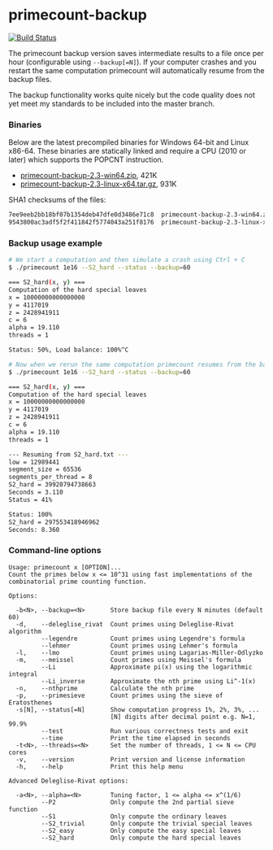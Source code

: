 primecount-backup
=================
[![Build Status](https://travis-ci.org/kimwalisch/primecount.svg)](https://travis-ci.org/kimwalisch/primecount)

The primecount backup version saves intermediate results to a file once
per hour (configurable using ```--backup[=N]```). If your computer crashes
and you restart the same computation primecount will automatically resume
from the backup files.

The backup functionality works quite nicely but the code quality does not
yet meet my standards to be included into the master branch.

### Binaries
Below are the latest precompiled binaries for Windows 64-bit and Linux x86-64.
These binaries are statically linked and require a CPU (2010 or later) which
supports the POPCNT instruction.

* <a href="http://dl.bintray.com/kimwalisch/primecount/primecount-backup-2.3-win64.zip">primecount-backup-2.3-win64.zip</a>, 421K
* <a href="http://dl.bintray.com/kimwalisch/primecount/primecount-backup-2.3-linux-x64.tar.gz">primecount-backup-2.3-linux-x64.tar.gz</a>, 931K

SHA1 checksums of the files:
```sh
7ee9eeb2bb18bf07b1354deb47dfe0d3486e71c8  primecount-backup-2.3-win64.zip
9543800ac3adf5f2f411842f5774043a251f8176  primecount-backup-2.3-linux-x64.tar.gz
```

### Backup usage example
```sh
# We start a computation and then simulate a crash using Ctrl + C
$ ./primecount 1e16 --S2_hard --status --backup=60

=== S2_hard(x, y) ===
Computation of the hard special leaves
x = 10000000000000000
y = 4117019
z = 2428941911
c = 6
alpha = 19.110
threads = 1

Status: 50%, Load balance: 100%^C
```

```sh
# Now when we rerun the same computation primecount resumes from the backup file
$ ./primecount 1e16 --S2_hard --status --backup=60

=== S2_hard(x, y) ===
Computation of the hard special leaves
x = 10000000000000000
y = 4117019
z = 2428941911
c = 6
alpha = 19.110
threads = 1

--- Resuming from S2_hard.txt ---
low = 12989441
segment_size = 65536
segments_per_thread = 8
S2_hard = 39920794738663
Seconds = 3.110
Status = 41%

Status: 100%                                      
S2_hard = 297553418946962
Seconds: 8.360
```

### Command-line options
```
Usage: primecount x [OPTION]...
Count the primes below x <= 10^31 using fast implementations of the
combinatorial prime counting function.

Options:

  -b<N>, --backup=<N>       Store backup file every N minutes (default 60)
  -d,    --deleglise_rivat  Count primes using Deleglise-Rivat algorithm
         --legendre         Count primes using Legendre's formula
         --lehmer           Count primes using Lehmer's formula
  -l,    --lmo              Count primes using Lagarias-Miller-Odlyzko
  -m,    --meissel          Count primes using Meissel's formula
         --Li               Approximate pi(x) using the logarithmic integral
         --Li_inverse       Approximate the nth prime using Li^-1(x)
  -n,    --nthprime         Calculate the nth prime
  -p,    --primesieve       Count primes using the sieve of Eratosthenes
  -s[N], --status[=N]       Show computation progress 1%, 2%, 3%, ...
                            [N] digits after decimal point e.g. N=1, 99.9%
         --test             Run various correctness tests and exit
         --time             Print the time elapsed in seconds
  -t<N>, --threads=<N>      Set the number of threads, 1 <= N <= CPU cores
  -v,    --version          Print version and license information
  -h,    --help             Print this help menu

Advanced Deleglise-Rivat options:

  -a<N>, --alpha=<N>        Tuning factor, 1 <= alpha <= x^(1/6)
         --P2               Only compute the 2nd partial sieve function
         --S1               Only compute the ordinary leaves
         --S2_trivial       Only compute the trivial special leaves
         --S2_easy          Only compute the easy special leaves
         --S2_hard          Only compute the hard special leaves
```
